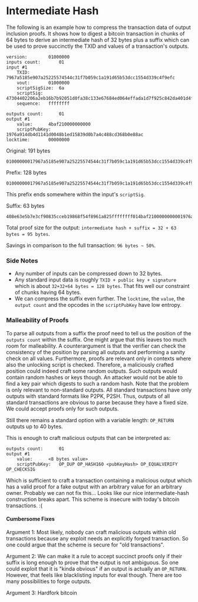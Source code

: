 # Intermediate Hash

The following is an example how to compress the transaction data of output inclusion proofs.
It shows how to digest a bitcoin transaction in chunks of 64 bytes to derive an intermediate hash of 32 bytes plus a suffix which can be used to prove succinctly the TXID and values of a transaction's outputs.
 
```
version:		01000000
inputs count:		01
input #1
	TXID:		7967a5185e907a25225574544c31f7b059c1a191d65b53dcc1554d339c4f9efc
	vout:		01000000
	scriptSigSize:	6a
	scriptSig:	47304402206a2eb16b7b92051d0fa38c133e67684ed064effada1d7f925c842da401d4f22702201f196b10e6e4b4a9fff948e5c5d71ec5da53e90529c8dbd122bff2b1d21dc8a90121039b7bcd0824b9a9164f7ba098408e63e5b7e3cf90835cceb19868f54f8961a825
	sequence:	ffffffff

outputs count:		01
output #1
	value:		4baf210000000000
	scriptPubKey:	1976a914db4d1141d0048b1ed15839d0b7a4c488cd368b0e88ac
locktime:		00000000
```


Original: 191 bytes
```
01000000017967a5185e907a25225574544c31f7b059c1a191d65b53dcc1554d339c4f9efc010000006a47304402206a2eb16b7b92051d0fa38c133e67684ed064effada1d7f925c842da401d4f22702201f196b10e6e4b4a9fff948e5c5d71ec5da53e90529c8dbd122bff2b1d21dc8a90121039b7bcd0824b9a9164f7ba098408e63e5b7e3cf90835cceb19868f54f8961a825ffffffff014baf2100000000001976a914db4d1141d0048b1ed15839d0b7a4c488cd368b0e88ac00000000
```

Prefix: 128 bytes
```
01000000017967a5185e907a25225574544c31f7b059c1a191d65b53dcc1554d339c4f9efc010000006a47304402206a2eb16b7b92051d0fa38c133e67684ed064effada1d7f925c842da401d4f22702201f196b10e6e4b4a9fff948e5c5d71ec5da53e90529c8dbd122bff2b1d21dc8a90121039b7bcd0824b9a9164f7ba098
```
This prefix ends somewhere within the input's `scriptSig`.


Suffix: 63 bytes
```
408e63e5b7e3cf90835cceb19868f54f8961a825ffffffff014baf2100000000001976a914db4d1141d0048b1ed15839d0b7a4c488cd368b0e88ac00000000
```

Total proof size for the output: `intermediate hash + suffix = 32 + 63 bytes = 95 bytes`.

Savings in comparison to the full transaction: `96 bytes ~ 50%`.

### Side Notes
- Any number of inputs can be compressed down to 32 bytes. 
- Any standard input data is roughly `TXID + public key + signature` which is about `32+32+64 bytes = 128 bytes`. That fits well our constraint of chunks having 64 bytes. 
- We can compress the suffix even further. The `locktime`, the `value`, the `output count` and the opcodes in the `scriptPubKey` have low entropy.



### Malleability of Proofs 
To parse all outputs from a suffix the proof need to tell us the position of the `outputs count` within the suffix. One might argue that this leaves too much room for malleability.
A counterargument is that the verifier can check the consistency of the position by parsing all outputs and performing a sanity check on all values. 
Furthermore, proofs are relevant only in contexts where also the unlocking script is checked. 
Therefore, a maliciously crafted position could indeed craft some random outputs. Such outputs would contain random hashes or keys though. An attacker would not be able to find a key pair which digests to such a random hash.
Note that the problem is only relevant to non-standard outputs. All standard transactions have only outputs with standard formats like P2PK, P2SH.
Thus, outputs of all standard transactions are obvious to parse because they have a fixed size. We could accept proofs only for such outputs.

Still there remains a standard option with a variable length: `OP_RETURN` outputs up to 40 bytes. 

This is enough to craft malicious outputs that can be interpreted as: 
```
outputs count:		01
output #1
	value:		<8 bytes value>
	scriptPubKey:	OP_DUP OP_HASH160 <pubKeyHash> OP_EQUALVERIFY OP_CHECKSIG
```
Which is sufficient to craft a transaction containing a malicious output which has a valid proof for a fake output with an arbitrary value for an arbitrary owner.
Probably we can not fix this... Looks like our nice intermediate-hash construction breaks apart. 
This scheme is insecure with today's bitcoin transactions. :(

#### Cumbersome Fixes
Argument 1: Most likely, nobody can craft malicious outputs within old transactions because any exploit needs an explicitly forged transaction. So one could argue that the scheme is secure for "old transactions".


Argument 2: We can make it a rule to accept succinct proofs only if their suffix is long enough to prove that the output is not ambiguous. So one could exploit that it is "kinda obvious" if an output is actually an `OP_RETURN`. However, that feels like blacklisting inputs for eval though. There are too many possibilities to forge outputs. 

Argument 3: Hardfork bitcoin

